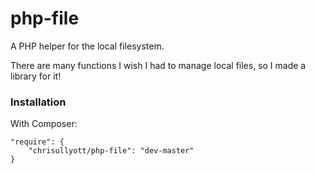 # php-file

A PHP helper for the local filesystem.

There are many functions I wish I had to manage local files, so I made a library for it!

### Installation

With Composer:

```
"require": {
    "chrisullyott/php-file": "dev-master"
}
```
